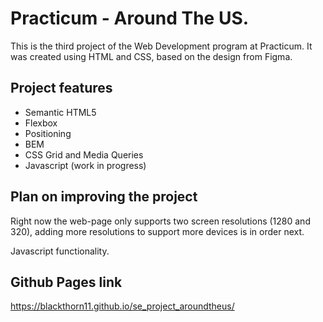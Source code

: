 # Practicum - Around The US.

This is the third project of the Web Development program at Practicum. It was created using HTML and CSS, based on the design from Figma.

## Project features

- Semantic HTML5
- Flexbox
- Positioning
- BEM
- CSS Grid and Media Queries
- Javascript (work in progress)

## Plan on improving the project

Right now the web-page only supports two screen resolutions (1280 and 320), adding more resolutions to support more devices is in order next.

Javascript functionality.

## Github Pages link

https://blackthorn11.github.io/se_project_aroundtheus/
